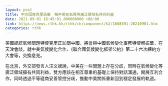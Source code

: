 ```yaml
---
layout: post
title: 中方回應克里訪華　稱中美在氣候等廣泛領域有共同利益
date: 2021-09-01 16:45:01.000000000 +08:00
link: https://news.rthk.hk/rthk/ch/component/k2/1608591-20210901.htm
categories: rthk
---
```


美國總統氣候問題特使克里正訪問中國，將會與中國氣候變化事務特使解振華，在天津會談，就中美氣候變化合作、《聯合國氣候變化框架公約》第二十六次締約方大會等，交換意見。

在北京，外交部發言人汪文斌說，中美在一些問題上存在分歧，同時在氣候變化等廣泛領域擁有共同利益，雙方應該在相互尊重的基礎上保持對話溝通，開展互利合作，同時透過平等磋商妥善管控分歧，推動中美關係重新回到穩定發展的軌道。
